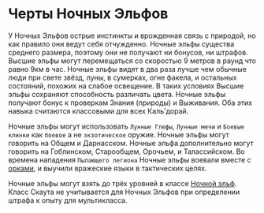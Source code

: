 # Черты Ночных Эльфов

<plate name="Дети природы" subtype="Черта" img="elvestree.png" stats="+2ДУХ, -2ХАР">
  У Ночных Эльфов острые инстинкты и врожденная связь с природой, но как правило они ведут себя отчужденно.
</plate>
<plate name="Средние размеры" subtype="Черта" img="strength.png">
  Ночные эльфы существа среднего размера, поэтому они не получают ни бонусов, ни штрафов.
</plate>
<plate name="Обычная скорость" subtype="Черта" img="speed.png" stats="9м, 9км">
  Высшие эльфы могут перемещаться со скоростью 9 метров в раунд что равно 9км в час.
</plate>
<plate name="Видимость в слабом свете" subtype="Черта" img="darkvision.png" stats="x2">
  Ночные эльфы видят в два раза лучше чем обычные люди при свете звёзд, луны, в сумерках, огне факела, и остальных состояний, похожих на слабое освещение. В таких условиях Высшие эльфы сохраняют способность различать цвета.
</plate>
<plate name="Знания о природе" subtype="Черта" img="natureleaf.png" stats="+2НВК">
 Ночные эльфы получают бонус к проверкам Знания (природы) и Выживания. Оба этих навыка считаются классовыми для всех Каль'дорай.
</plate>
<plate name="Любимое оружие" subtype="Черта" img="weaponsmith.png">

  Ночные эльфы могут использовать `Лунные Глефы`, `Лунные мечи` и `Боевые клинки` как `боевое` а не `экзотическое` оружие.
</plate>
<plate name="Каль'дорайские языки" subtype="Черта" img="lang.png">
  Ночные эльфы могут говорить на Общем и Дарнасском.
</plate>
<plate name="Каль'дорайские языки: дополнительно" subtype="Черта" img="lang.png"> 
 Ночные эльфа дополнительно могут говорить на Гоблинском, Старообщем, Орочьем, и Талассийском.
 Во времена нападения `Пылающего легиона` Ночные эльфы воевали вместе с [орками](../orcs/orcs.md), и выучили вражеские языки в тактических целях.
</plate>
<plate name="Класс: Ночной эльф" subtype="Черта" img="nightelves.png">

  Ночные эльфы могут взять до трёх уровней в классе [Ночной эльф](../nightelvesclass.md).
</plate>
<plate name="Предпочитаемый класс: Скаут" subtype="Черта" img="hunter.png">
  Класс Скаута не учитывается для Ночных Эльфов при определении штрафа к опыту для мультикласса.
</plate>